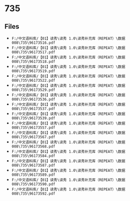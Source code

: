 # 735

## Files

- `F:/中文语料库/【01】读秀\读秀 1.0\读秀补充库（REPEAT）\数据008\735\96173516.pdf`
- `F:/中文语料库/【01】读秀\读秀 1.0\读秀补充库（REPEAT）\数据008\735\96173517.pdf`
- `F:/中文语料库/【01】读秀\读秀 1.0\读秀补充库（REPEAT）\数据008\735\96173518.pdf`
- `F:/中文语料库/【01】读秀\读秀 1.0\读秀补充库（REPEAT）\数据008\735\96173519.pdf`
- `F:/中文语料库/【01】读秀\读秀 1.0\读秀补充库（REPEAT）\数据008\735\96173522.pdf`
- `F:/中文语料库/【01】读秀\读秀 1.0\读秀补充库（REPEAT）\数据008\735\96173529.pdf`
- `F:/中文语料库/【01】读秀\读秀 1.0\读秀补充库（REPEAT）\数据008\735\96173536.pdf`
- `F:/中文语料库/【01】读秀\读秀 1.0\读秀补充库（REPEAT）\数据008\735\96173537.pdf`
- `F:/中文语料库/【01】读秀\读秀 1.0\读秀补充库（REPEAT）\数据008\735\96173539.pdf`
- `F:/中文语料库/【01】读秀\读秀 1.0\读秀补充库（REPEAT）\数据008\735\96173557.pdf`
- `F:/中文语料库/【01】读秀\读秀 1.0\读秀补充库（REPEAT）\数据008\735\96173567.pdf`
- `F:/中文语料库/【01】读秀\读秀 1.0\读秀补充库（REPEAT）\数据008\735\96173568.pdf`
- `F:/中文语料库/【01】读秀\读秀 1.0\读秀补充库（REPEAT）\数据008\735\96173584.pdf`
- `F:/中文语料库/【01】读秀\读秀 1.0\读秀补充库（REPEAT）\数据008\735\96173587.pdf`
- `F:/中文语料库/【01】读秀\读秀 1.0\读秀补充库（REPEAT）\数据008\735\96173589.pdf`
- `F:/中文语料库/【01】读秀\读秀 1.0\读秀补充库（REPEAT）\数据008\735\96173590.pdf`
- `F:/中文语料库/【01】读秀\读秀 1.0\读秀补充库（REPEAT）\数据008\735\96173592.pdf`
